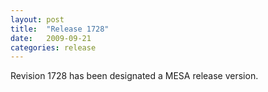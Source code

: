 ```yaml
---
layout: post
title:  "Release 1728"
date:   2009-09-21
categories: release
---
```


Revision 1728 has been designated a MESA release version.
